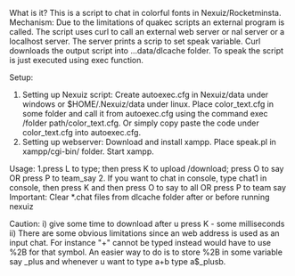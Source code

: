 What is it?
This is a script to chat in colorful fonts in Nexuiz/Rocketminsta. 
Mechanism:
Due to the limitations of quakec scripts an external program is called. The script uses curl to call an external web server or 
nal server or a localhost server. The server prints a scrip to set speak variable. Curl downloads the output script into ...data/dlcache folder. 
To speak the script is just executed using exec function.

Setup:
1. Setting up Nexuiz script:
Create autoexec.cfg in Nexuiz/data under windows or $HOME/.Nexuiz/data under linux. Place color_text.cfg in some folder and call it from 
autoexec.cfg using the command exec /folder path/color_text.cfg. Or simply copy paste the code under color_text.cfg into autoexec.cfg.
2. Setting up webserver:
Download and install xampp.
Place speak.pl in xampp/cgi-bin/ folder. Start xampp.

Usage:
1.press L to type; then press K to upload /download; press O to say OR press P to team_say
2. If you want to chat in console, type chat1 in console, then press K and then press O to say to all OR press P to team say
Important: Clear *.chat files from dlcache folder after or before running nexuiz

Caution:
i) give some time to download after u press K - some milliseconds
ii) There are some obvious limitations since an web address is used as an input chat. For instance "+" cannot be typed instead would have to use %2B for that symbol.
An easier way to do is to store %2B in some variable say _plus and whenever u want to type a+b type a$_plusb.

